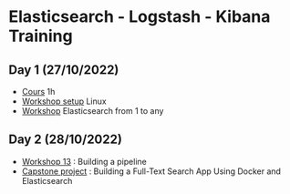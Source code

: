 # Elasticsearch - Logstash - Kibana Training
## Day 1 (27/10/2022)

- [Cours](https://github.com/mehdi-lamrani/elasticsearch-workshop-hint/blob/master/00.%20Course%20Material/Elasticsearch%20-%20Introduction%20-%20Mehdi%20LAMRANI.pdf) 1h 
- [Workshop setup](https://github.com/mehdi-lamrani/elasticsearch-workshop/blob/enonces/00.%20Setup/02.%20Setup%20Linux.md) Linux
- [Workshop](https://github.com/mehdi-lamrani/elasticsearch-workshop) Elasticsearch from 1 to any
## Day 2 (28/10/2022)

- [Workshop 13](https://github.com/mehdi-lamrani/elasticsearch-workshop/tree/enonces/13.%20Building%20a%20Pipeline) : Building a pipeline 
- [Capstone project](https://kplr.talentlms.com/unit/view/id:2112) : Building a Full-Text Search App Using Docker and Elasticsearch
